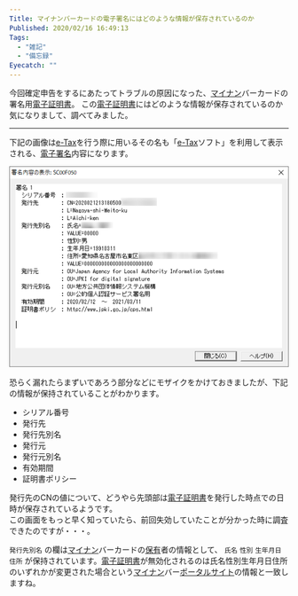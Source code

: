 ```yaml
---
Title: マイナンバーカードの電子署名にはどのような情報が保存されているのか
Published: 2020/02/16 16:49:13
Tags:
  - "雑記"
  - "備忘録"
Eyecatch: ""
---
```

<p>今回確定申告をするにあたってトラブルの原因になった、<a class="keyword" href="http://d.hatena.ne.jp/keyword/%A5%DE%A5%A4%A5%CA%A5%F3">マイナン</a>バーカードの署名用<a class="keyword" href="http://d.hatena.ne.jp/keyword/%C5%C5%BB%D2%BE%DA%CC%C0%BD%F1">電子証明書</a>。
この<a class="keyword" href="http://d.hatena.ne.jp/keyword/%C5%C5%BB%D2%BE%DA%CC%C0%BD%F1">電子証明書</a>にはどのような情報が保存されているのか気になりまして、調べてみました。</p>

***

<p>下記の画像は<a class="keyword" href="http://d.hatena.ne.jp/keyword/e-Tax">e-Tax</a>を行う際に用いるその名も「<a class="keyword" href="http://d.hatena.ne.jp/keyword/e-Tax">e-Tax</a>ソフト」を利用して表示される、<a class="keyword" href="http://d.hatena.ne.jp/keyword/%C5%C5%BB%D2%BD%F0%CC%BE">電子署名</a>内容になります。</p>

<p><span itemscope itemtype="http://schema.org/Photograph"><img src="20200216164418.png" alt="f:id:Ovis:20200216164418p:plain" title="f:id:Ovis:20200216164418p:plain" class="hatena-fotolife" itemprop="image"></span></p>

<p>恐らく漏れたらまずいであろう部分などにモザイクをかけておきましたが、下記の情報が保持されていることがわかります。</p>

<ul>
<li>シリアル番号</li>
<li>発行先</li>
<li>発行先別名</li>
<li>発行元</li>
<li>発行元別名</li>
<li>有効期間</li>
<li>証明書ポリシー</li>
</ul>


<p>発行先のCNの値について、どうやら先頭部は<a class="keyword" href="http://d.hatena.ne.jp/keyword/%C5%C5%BB%D2%BE%DA%CC%C0%BD%F1">電子証明書</a>を発行した時点での日時が保存されているようです。<br />
この画面をもっと早く知っていたら、前回失効していたことが分かった時に調査できたのですが・・・。</p>

<p><code>発行先別名</code> の欄は<a class="keyword" href="http://d.hatena.ne.jp/keyword/%A5%DE%A5%A4%A5%CA%A5%F3">マイナン</a>バーカードの<a class="keyword" href="http://d.hatena.ne.jp/keyword/%CA%DD%CD%AD">保有</a>者の情報として、 <code>氏名</code>  <code>性別</code>  <code>生年月日</code> <code>住所</code> が保持されています。<a class="keyword" href="http://d.hatena.ne.jp/keyword/%C5%C5%BB%D2%BE%DA%CC%C0%BD%F1">電子証明書</a>が無効化されるのは氏名性別生年月日住所のいずれかが変更された場合という<a class="keyword" href="http://d.hatena.ne.jp/keyword/%A5%DE%A5%A4%A5%CA%A5%F3">マイナン</a>バー<a class="keyword" href="http://d.hatena.ne.jp/keyword/%A5%DD%A1%BC%A5%BF%A5%EB%A5%B5%A5%A4%A5%C8">ポータルサイト</a>の情報と一致しますね。</p>

